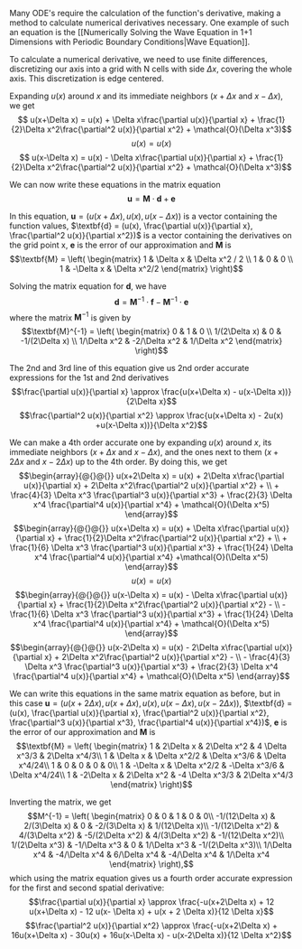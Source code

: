 Many ODE's require the calculation of the function's derivative, making a method to calculate numerical derivatives necessary. One example of such an equation is the [[Numerically Solving the Wave Equation in 1+1 Dimensions with Periodic Boundary Conditions|Wave Equation]].

To calculate a numerical derivative, we need to use finite differences, discretizing our axis into a grid with N cells with side $\Delta x$, covering the whole axis. This discretization is edge centered.

Expanding $u(x)$ around $x$ and its immediate neighbors ($x+\Delta x$ and $x - \Delta x$), we get 
$$ u(x+\Delta x) = u(x) + \Delta x\frac{\partial u(x)}{\partial x} + \frac{1}{2}\Delta x^2\frac{\partial^2 u(x)}{\partial x^2} + \mathcal{O}(\Delta x^3)$$
$$u(x) = u(x)$$
$$ u(x-\Delta x) = u(x) - \Delta x\frac{\partial u(x)}{\partial x} + \frac{1}{2}\Delta x^2\frac{\partial^2 u(x)}{\partial x^2} + \mathcal{O}(\Delta x^3)$$

We can now write these equations in the matrix equation
$$ \textbf{u} = \textbf{M} \cdot \textbf{d} + \textbf{e} $$

In this equation, $\textbf{u} = (u(x+\Delta x), u(x), u(x-\Delta x))$ is a vector containing the function values, $\textbf{d} = (u(x), \frac{\partial u(x)}{\partial x}, \frac{\partial^2 u(x)}{\partial x^2})$ is a vector containing the derivatives on the grid point x, $\textbf{e}$ is the error of our approximation and $\textbf{M}$ is
$$\textbf{M} = \left( \begin{matrix} 
1 & \Delta x & \Delta x^2 / 2 \\
1 & 0 & 0 \\
1 & -\Delta x & \Delta x^2/2
\end{matrix} \right)$$

Solving the matrix equation for $\textbf{d}$, we have
$$ \textbf{d} = \textbf{M}^{-1} \cdot \textbf{f} - \textbf{M}^{-1} \cdot \textbf{e} $$
where the matrix $\textbf{M}^{-1}$  is given by
$$\textbf{M}^{-1} = \left( \begin{matrix} 
0 & 1 & 0 \\
1/(2\Delta x) & 0 & -1/(2\Delta x) \\
1/\Delta x^2 & -2/\Delta x^2 & 1/\Delta x^2
\end{matrix} \right)$$

The 2nd and 3rd line of this equation give us 2nd order accurate expressions for the 1st and 2nd derivatives
$$\frac{\partial u(x)}{\partial x} \approx \frac{u(x+\Delta x) - u(x-\Delta x))}{2\Delta x}$$
$$\frac{\partial^2 u(x)}{\partial x^2} \approx \frac{u(x+\Delta x) - 2u(x) +u(x-\Delta x))}{\Delta x^2}$$

We can make a 4th order accurate one by expanding $u(x)$ around $x$, its immediate neighbors ($x+\Delta x$ and $x - \Delta x$), and the ones next to them ($x + 2\Delta x$ and $x - 2 \Delta x$) up to the 4th order. By doing this, we get 
$$\begin{array}{@{}@{}} u(x+2\Delta x) = u(x) + 2\Delta x\frac{\partial u(x)}{\partial x} + 2\Delta x^2\frac{\partial^2 u(x)}{\partial x^2} + \\ + \frac{4}{3} \Delta x^3 \frac{\partial^3 u(x)}{\partial x^3} + \frac{2}{3} \Delta x^4 \frac{\partial^4 u(x)}{\partial x^4}  + \mathcal{O}(\Delta x^5) \end{array}$$
$$\begin{array}{@{}@{}} u(x+\Delta x) = u(x) + \Delta x\frac{\partial u(x)}{\partial x} + \frac{1}{2}\Delta x^2\frac{\partial^2 u(x)}{\partial x^2} + \\ + \frac{1}{6} \Delta x^3 \frac{\partial^3 u(x)}{\partial x^3} + \frac{1}{24} \Delta x^4 \frac{\partial^4 u(x)}{\partial x^4} +\mathcal{O}(\Delta x^5) \end{array}$$
$$u(x) = u(x)$$
$$\begin{array}{@{}@{}} u(x-\Delta x) = u(x) - \Delta x\frac{\partial u(x)}{\partial x} + \frac{1}{2}\Delta x^2\frac{\partial^2 u(x)}{\partial x^2} - \\ - \frac{1}{6} \Delta x^3 \frac{\partial^3 u(x)}{\partial x^3} + \frac{1}{24} \Delta x^4 \frac{\partial^4 u(x)}{\partial x^4} + \mathcal{O}(\Delta x^5) \end{array}$$
$$\begin{array}{@{}@{}} u(x-2\Delta x) = u(x) - 2\Delta x\frac{\partial u(x)}{\partial x} + 2\Delta x^2\frac{\partial^2 u(x)}{\partial x^2} - \\ - \frac{4}{3} \Delta x^3 \frac{\partial^3 u(x)}{\partial x^3} + \frac{2}{3} \Delta x^4 \frac{\partial^4 u(x)}{\partial x^4} + \mathcal{O}(\Delta x^5) \end{array}$$

We can write this equations in the same matrix equation as before, but in this case $\textbf{u} = (u(x+2\Delta x), u(x+\Delta x), u(x), u(x-\Delta x), u(x-2\Delta x))$, $\textbf{d} = (u(x), \frac{\partial u(x)}{\partial x}, \frac{\partial^2 u(x)}{\partial x^2}, \frac{\partial^3 u(x)}{\partial x^3}, \frac{\partial^4 u(x)}{\partial x^4})$, $\textbf{e}$ is the error of our approximation and $\textbf{M}$ is
$$\textbf{M} = \left( \begin{matrix} 
1 & 2\Delta x & 2\Delta x^2 & 4 \Delta x^3/3 & 2\Delta x^4/3\\
1 & \Delta x & \Delta x^2/2 & \Delta x^3/6 & \Delta x^4/24\\
1 & 0 & 0 & 0 & 0\\
1 & -\Delta x & \Delta x^2/2 & -\Delta x^3/6 & \Delta x^4/24\\
1 & -2\Delta x & 2\Delta x^2 & -4 \Delta x^3/3 & 2\Delta x^4/3
\end{matrix} \right)$$

Inverting the matrix, we get
$$M^{-1} = \left( \begin{matrix} 
0 & 0 & 1 & 0 & 0\\
-1/(12\Delta x) & 2/(3\Delta x) & 0 & -2/(3\Delta x) & 1/(12\Delta x)\\
-1/(12\Delta x^2) & 4/(3\Delta x^2) & -5/(2\Delta x^2) & 4/(3\Delta x^2) & -1/(12\Delta x^2)\\
1/(2\Delta x^3) & -1/\Delta x^3 & 0 & 1/\Delta x^3 & -1/(2\Delta x^3)\\
1/\Delta x^4 & -4/\Delta x^4 & 6/\Delta x^4 & -4/\Delta x^4 & 1/\Delta x^4
\end{matrix} \right),$$
which using the matrix equation gives us a fourth order accurate expression for the first and second spatial derivative:
$$\frac{\partial u(x)}{\partial x} \approx \frac{-u(x+2\Delta x) + 12 u(x+\Delta x) - 12 u(x- \Delta x) + u(x + 2 \Delta x)}{12 \Delta x}$$
$$\frac{\partial^2 u(x)}{\partial x^2} \approx \frac{-u(x+2\Delta x) + 16u(x+\Delta x) - 30u(x) + 16u(x-\Delta x) - u(x-2\Delta x)}{12 \Delta x^2}$$